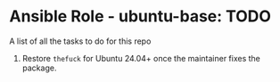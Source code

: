 Ansible Role - ubuntu-base: TODO
=====================================
A list of all the tasks to do for this repo

1. Restore `thefuck` for Ubuntu 24.04+ once the maintainer fixes the package.
